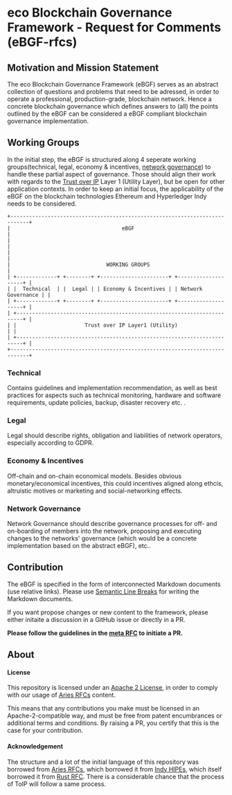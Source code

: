 # eco Blockchain Governance Framework - Request for Comments (eBGF-rfcs)

## Motivation and Mission Statement

The eco Blockchain Governance Framework (eBGF) serves as an abstract collection of questions and problems that need to be adressed, in order to operate a professional, production-grade, blockchain network. 
Hence a concrete blockchain governance which defines answers to (all) the points outlined by the eBGF can be considered a eBGF compliant blockchain governance implementation.

## Working Groups

In the initial step, the eBGF is structured along 4 seperate working groups(technical, legal, economy & incentives, [network governance](governance)) to handle these partial aspect of governance. 
Those should align their work with regards to the [Trust over IP](https://trustoverip.org/) Layer 1 (Utility Layer), but be open for other application contexts.
In order to keep an initial focus, the applicability of the eBGF on the blockchain technologies Ethereum and Hyperledger Indy needs to be considered.

```ascii
+----------------------------------------------------------------------------+
|                                    eBGF                                    |
|                                                                            |
|                                                                            |
|                               WORKING GROUPS                               |
| +-------------+ +--------+ +----------------------+ +--------------------+ |
| |  Technical  | |  Legal | | Economy & Incentives | | Network Governance | |
| +-------------+ +--------+ +----------------------+ +--------------------+ |
| +------------------------------------------------------------------------+ |
| |                      Trust over IP Layer1 (Utility)                    | |
| +------------------------------------------------------------------------+ |
+----------------------------------------------------------------------------+
```

### Technical

Contains guidelines and implementation recommendation, as well as best practices for aspects such as technical monitoring, hardware and software requirements, update policies, backup, disaster recovery etc. .

### Legal

Legal should describe rights, obligation and liabilities of network operators, especially according to GDPR.


### Economy & Incentives

Off-chain and on-chain economical models.
Besides obvious monetary/economical incentives, this could incentives aligned along ethcis, altruistic motives or marketing and social-networking effects.

### Network Governance

Network Governance should describe governance processes for off- and on-boarding of members into the network, proposing and executing changes to the networks' governance (which would be a concrete implementation based on the abstract eBGF), etc..


## Contribution

The eBGF is specified in the form of interconnected Markdown documents (use relative links).
Please use [Semantic Line Breaks](https://sembr.org/) for writing the Markdown documents.

If you want propose changes or new content to the framework, please either initaite a discussion in a GitHub issue or directly in a PR.

**Please follow the guidelines in the [meta RFC](/0001-rfc-process/README.md) to initiate a PR.**

## About

#### License

This repository is licensed under an [Apache 2 License](LICENSE), in order to comply with our usage of [Aries RFCs](https://github.com/hyperledger/aries-rfcs) content.

This means that any contributions you make must be licensed in an Apache-2-compatible way,
and must be free from patent encumbrances or additional terms and conditions.
By raising a PR, you certify that this is the case for your contribution.

#### Acknowledgement

The structure and a lot of the initial language of this repository was borrowed from [Aries RFCs](https://github.com/hyperledger/aries-rfcs), which borrowed it from [Indy HIPEs](
https://github.com/hyperledger/indy-hipe), which itself borrowed it from [Rust RFC](https://github.com/rust-lang/rfcs).
There is a considerable chance that the process of ToIP will follow a same process.
